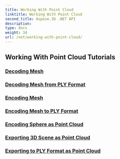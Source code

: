 ```yaml
---
title: Working With Point Cloud
linktitle: Working With Point Cloud
second_title: Aspose.3D .NET API
description: 
type: docs
weight: 34
url: /net/working-with-point-cloud/
---
```


## Working With Point Cloud Tutorials
### [Decoding Mesh](./decode-mesh/)
### [Decoding Mesh from PLY Format](./decode-mesh-ply-format/)
### [Encoding Mesh](./encode-mesh/)
### [Encoding Mesh to PLY Format](./encode-mesh-ply-format/)
### [Encoding Sphere as Point Cloud](./encode-sphere-as-point-cloud/)
### [Exporting 3D Scene as Point Cloud](./export-3d-scene-point-cloud/)
### [Exporting to PLY Format as Point Cloud](./export-to-ply-point-cloud/)